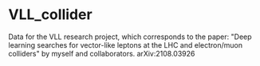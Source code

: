 # VLL_collider
Data for the VLL research project, which corresponds to the paper: "Deep learning searches for vector-like leptons at the LHC and electron/muon colliders" by myself and collaborators. arXiv:2108.03926 
